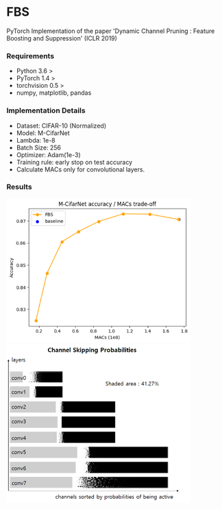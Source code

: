 # FBS
PyTorch Implementation of the paper 'Dynamic Channel Pruning : Feature Boosting and Suppression' (ICLR 2019)

### Requirements
* Python 3.6 >
* PyTorch 1.4 >
* torchvision 0.5 >
* numpy, matplotlib, pandas

### Implementation Details
* Dataset: CIFAR-10 (Normalized)
* Model: M-CifarNet
* Lambda: 1e-8
* Batch Size: 256
* Optimizer: Adam(1e-3)
* Training rule: early stop on test accuracy
* Calculate MACs only for convolutional layers.

### Results
<p float="left">
  <img src="figures/fig3a.png" width="430" />
  <img src="figures/fig3b_deco.png" width="430" />
</p>
